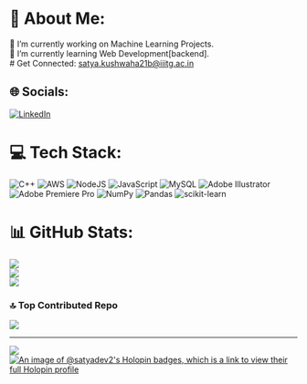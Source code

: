 # 💫 About Me:
🔭 I’m currently working on Machine Learning Projects.<br>🌱 I’m currently learning Web Development[backend].<br># Get Connected: satya.kushwaha21b@iiitg.ac.in


## 🌐 Socials:
[![LinkedIn](https://img.shields.io/badge/LinkedIn-%230077B5.svg?logo=linkedin&logoColor=white)](https://linkedin.com/in/https://www.linkedin.com/in/satya-kushwaha-22580014b/) 

# 💻 Tech Stack:
![C++](https://img.shields.io/badge/c++-%2300599C.svg?style=for-the-badge&logo=c%2B%2B&logoColor=white) ![AWS](https://img.shields.io/badge/AWS-%23FF9900.svg?style=for-the-badge&logo=amazon-aws&logoColor=white) ![NodeJS](https://img.shields.io/badge/node.js-6DA55F?style=for-the-badge&logo=node.js&logoColor=white) ![JavaScript](https://img.shields.io/badge/javascript-%23323330.svg?style=for-the-badge&logo=javascript&logoColor=%23F7DF1E) ![MySQL](https://img.shields.io/badge/mysql-%2300f.svg?style=for-the-badge&logo=mysql&logoColor=white) ![Adobe Illustrator](https://img.shields.io/badge/adobeillustrator-%23FF9A00.svg?style=for-the-badge&logo=adobeillustrator&logoColor=white) ![Adobe Premiere Pro](https://img.shields.io/badge/Adobe%20Premiere%20Pro-9999FF.svg?style=for-the-badge&logo=Adobe%20Premiere%20Pro&logoColor=white) ![NumPy](https://img.shields.io/badge/numpy-%23013243.svg?style=for-the-badge&logo=numpy&logoColor=white) ![Pandas](https://img.shields.io/badge/pandas-%23150458.svg?style=for-the-badge&logo=pandas&logoColor=white) ![scikit-learn](https://img.shields.io/badge/scikit--learn-%23F7931E.svg?style=for-the-badge&logo=scikit-learn&logoColor=white)
# 📊 GitHub Stats:
![](https://github-readme-stats.vercel.app/api?username=satyadev2&theme=dark&hide_border=true&include_all_commits=false&count_private=false)<br/>
![](https://github-readme-streak-stats.herokuapp.com/?user=satyadev2&theme=dark&hide_border=true)<br/>
![](https://github-readme-stats.vercel.app/api/top-langs/?username=satyadev2&theme=dark&hide_border=true&include_all_commits=false&count_private=false&layout=compact)

### 🔝 Top Contributed Repo
![](https://github-contributor-stats.vercel.app/api?username=satyadev2&limit=5&theme=tokyonight&combine_all_yearly_contributions=true)

---
[![](https://visitcount.itsvg.in/api?id=satyadev2&icon=0&color=3)](https://visitcount.itsvg.in)
[![An image of @satyadev2's Holopin badges, which is a link to view their full Holopin profile](https://holopin.me/satyadev2)](https://holopin.io/@satyadev2)
<!-- Proudly created with GPRM ( https://gprm.itsvg.in ) -->
